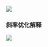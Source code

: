 ![](https://assets.zaqbest.com/2022/05/04/6271df4de6945.png)

### 斜率优化解释
![](https://assets.zaqbest.com/2022/05/03/627141fc312ff.jpg)